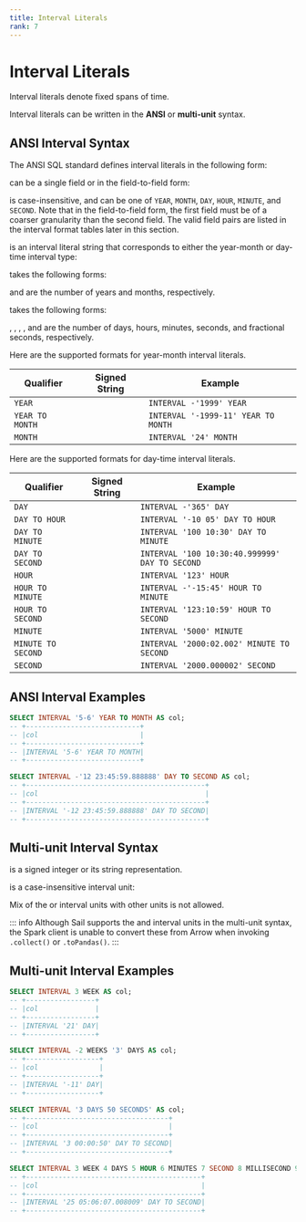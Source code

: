 ```yaml
---
title: Interval Literals
rank: 7
---
```


# Interval Literals

Interval literals denote fixed spans of time.

Interval literals can be written in the **ANSI** or **multi-unit** syntax.

## ANSI Interval Syntax

The ANSI SQL standard defines interval literals in the following form:

<SyntaxBlock>
  <SyntaxText
    raw="'INTERVAL '['+'|'-']<interval-string>' '<interval-qualifier>"
  />
</SyntaxBlock>

<code><SyntaxText raw="<interval-qualifier>" /></code> can be a single field
or in the field-to-field form:

<SyntaxBlock>
  <SyntaxText raw="<field>" />
  <SyntaxText raw="<field>' TO '<field>" />
</SyntaxBlock>

<code><SyntaxText raw="<field>" /></code> is case-insensitive, and can be one
of `YEAR`, `MONTH`, `DAY`, `HOUR`, `MINUTE`, and `SECOND`. Note that in the
field-to-field form, the first field must be of a coarser granularity than the
second field. The valid field pairs are listed in the interval format tables
later in this section.

<code><SyntaxText raw="<interval-string>" /></code> is an interval literal
string that corresponds to either the year-month or day-time interval type:

<SyntaxBlock>
  <SyntaxText
    raw="''''['+'|'-'](<year-month-literal>|<day-time-literal>)''''"
  />
</SyntaxBlock>

<code><SyntaxText raw="<year-month-literal>" /></code> takes the following
forms:

<SyntaxBlock>
  <SyntaxText raw="<y>['-'<m>]" />
  <SyntaxText raw="<m>" />
</SyntaxBlock>

<code><SyntaxText raw="<y>" /></code> and
<code><SyntaxText raw="<m>" /></code> are the number of years and months,
respectively.

<code><SyntaxText raw="<day-time-literal>" /></code> takes the following
forms:

<SyntaxBlock>
  <SyntaxText raw="<d>[' '<H>[':'<M>[':'<S>['.'<f>]]]]" />
  <SyntaxText raw="<H>[':'<M>[':'<S>['.'<f>]]]" />
  <SyntaxText raw="<M>[':'<S>['.'<f>]]" />
  <SyntaxText raw="<S>['.'<f>]" />
</SyntaxBlock>

<code><SyntaxText raw="<d>" /></code>, <code><SyntaxText raw="<H>" /></code>,
<code><SyntaxText raw="<M>" /></code>, <code><SyntaxText raw="<S>" /></code>,
and <code><SyntaxText raw="<f>" /></code> are the number of days, hours,
minutes, seconds, and fractional seconds, respectively.

Here are the supported formats for year-month interval literals.

<table tabindex="0">
  <thead>
    <tr>
      <th>Qualifier</th>
      <th>Signed String</th>
      <th>Example</th>
    </tr>
  </thead>
  <tbody>
    <tr>
      <td><code>YEAR</code></td>
      <td>
        <code><SyntaxText raw="['+'|'-']''''['+'|'-']<y>''''" /></code>
      </td>
      <td><code>INTERVAL -'1999' YEAR</code></td>
    </tr>
    <tr>
      <td><code>YEAR TO MONTH</code></td>
      <td>
        <code><SyntaxText raw="['+'|'-']''''['+'|'-']<y>'-'<m>''''" /></code>
      </td>
      <td><code>INTERVAL '-1999-11' YEAR TO MONTH</code></td>
    </tr>
    <tr>
      <td><code>MONTH</code></td>
      <td>
        <code><SyntaxText raw="['+'|'-']''''['+'|'-']<m>''''" /></code>
      </td>
      <td><code>INTERVAL '24' MONTH</code></td>
    </tr>
  </tbody>
</table>

Here are the supported formats for day-time interval literals.

<table tabindex="0">
  <thead>
    <tr>
      <th>Qualifier</th>
      <th>Signed String</th>
      <th>Example</th>
    </tr>
  </thead>
  <tbody>
    <tr>
      <td><code>DAY</code></td>
      <td>
        <code><SyntaxText raw="['+'|'-']''''['+'|'-']<d>''''" /></code>
      </td>
      <td><code>INTERVAL -'365' DAY</code></td>
    </tr>
    <tr>
      <td><code>DAY TO HOUR</code></td>
      <td>
        <code><SyntaxText raw="['+'|'-']''''['+'|'-']<d>' '<H>''''" /></code>
      </td>
      <td><code>INTERVAL '-10 05' DAY TO HOUR</code></td>
    </tr>
    <tr>
      <td><code>DAY TO MINUTE</code></td>
      <td>
        <code
          ><SyntaxText raw="['+'|'-']''''['+'|'-']<d>' '<H>':'<M>''''"
        /></code>
      </td>
      <td><code>INTERVAL '100 10:30' DAY TO MINUTE</code></td>
    </tr>
    <tr>
      <td><code>DAY TO SECOND</code></td>
      <td>
        <code
          ><SyntaxText
            raw="['+'|'-']''''['+'|'-']<d>' '<H>':'<M>':'<S>['.'<f>]''''"
        /></code>
      </td>
      <td><code>INTERVAL '100 10:30:40.999999' DAY TO SECOND</code></td>
    </tr>
    <tr>
      <td><code>HOUR</code></td>
      <td>
        <code><SyntaxText raw="['+'|'-']''''['+'|'-']<H>''''" /></code>
      </td>
      <td><code>INTERVAL '123' HOUR</code></td>
    </tr>
    <tr>
      <td><code>HOUR TO MINUTE</code></td>
      <td>
        <code><SyntaxText raw="['+'|'-']''''['+'|'-']<H>':'<M>''''" /></code>
      </td>
      <td><code>INTERVAL -'-15:45' HOUR TO MINUTE</code></td>
    </tr>
    <tr>
      <td><code>HOUR TO SECOND</code></td>
      <td>
        <code
          ><SyntaxText
            raw="['+'|'-']''''['+'|'-']<H>':'<M>':'<S>['.'<f>]''''"
        /></code>
      </td>
      <td><code>INTERVAL '123:10:59' HOUR TO SECOND</code></td>
    </tr>
    <tr>
      <td><code>MINUTE</code></td>
      <td>
        <code><SyntaxText raw="['+'|'-']''''['+'|'-']<M>''''" /></code>
      </td>
      <td><code>INTERVAL '5000' MINUTE</code></td>
    </tr>
    <tr>
      <td><code>MINUTE TO SECOND</code></td>
      <td>
        <code
          ><SyntaxText raw="['+'|'-']''''['+'|'-']<M>':'<S>['.'<f>]''''"
        /></code>
      </td>
      <td><code>INTERVAL '2000:02.002' MINUTE TO SECOND</code></td>
    </tr>
    <tr>
      <td><code>SECOND</code></td>
      <td>
        <code
          ><SyntaxText raw="['+'|'-']''''['+'|'-']<S>['.'<f>]''''"
        /></code>
      </td>
      <td><code>INTERVAL '2000.000002' SECOND</code></td>
    </tr>
  </tbody>
</table>

## ANSI Interval Examples

```sql
SELECT INTERVAL '5-6' YEAR TO MONTH AS col;
-- +----------------------------+
-- |col                         |
-- +----------------------------+
-- |INTERVAL '5-6' YEAR TO MONTH|
-- +----------------------------+

SELECT INTERVAL -'12 23:45:59.888888' DAY TO SECOND AS col;
-- +--------------------------------------------+
-- |col                                         |
-- +--------------------------------------------+
-- |INTERVAL '-12 23:45:59.888888' DAY TO SECOND|
-- +--------------------------------------------+
```

## Multi-unit Interval Syntax

<SyntaxBlock>
  <SyntaxText
    raw="'INTERVAL '<interval-value>' '<interval-unit>(' '<interval-value>' '<interval-unit>)*"
  />
  <SyntaxText
    raw="'INTERVAL '''<interval-value>' '<interval-unit>(' '<interval-value>' '<interval-unit>)*''''"
  />
</SyntaxBlock>

<code><SyntaxText raw="<interval-value>" /></code> is a signed integer or its
string representation.

<SyntaxBlock>
  <SyntaxText raw="['+'|'-']<number>" />
  <SyntaxText raw="''''['+'|'-']<number>''''" />
</SyntaxBlock>

<code><SyntaxText raw="<interval-unit>" /></code> is a case-insensitive
interval unit:

<SyntaxBlock>
  <SyntaxText raw="'YEAR'['S']" />
  <SyntaxText raw="'MONTH'['S']" />
  <SyntaxText raw="'WEEK'['S']" />
  <SyntaxText raw="'DAY'['S']" />
  <SyntaxText raw="'HOUR'['S']" />
  <SyntaxText raw="'MINUTE'['S']" />
  <SyntaxText raw="'SECOND'['S']" />
  <SyntaxText raw="'MILLISECOND'['S']" />
  <SyntaxText raw="'MICROSECOND'['S']" />
</SyntaxBlock>

Mix of the <code><SyntaxText raw="'YEAR'['S']" /></code> or <code><SyntaxText raw="'MONTH'['S']" /></code> interval units with other units is not allowed.

::: info
Although Sail supports the <code><SyntaxText raw="'YEAR'['S']" /></code> and <code><SyntaxText raw="'MONTH'['S']" /></code> interval units in the multi-unit syntax, the Spark client is unable to convert these from Arrow when invoking `.collect()` or `.toPandas()`.
:::

## Multi-unit Interval Examples

```sql
SELECT INTERVAL 3 WEEK AS col;
-- +-----------------+
-- |col              |
-- +-----------------+
-- |INTERVAL '21' DAY|
-- +-----------------+

SELECT INTERVAL -2 WEEKS '3' DAYS AS col;
-- +------------------+
-- |col               |
-- +------------------+
-- |INTERVAL '-11' DAY|
-- +------------------+

SELECT INTERVAL '3 DAYS 50 SECONDS' AS col;
-- +-----------------------------------+
-- |col                                |
-- +-----------------------------------+
-- |INTERVAL '3 00:00:50' DAY TO SECOND|
-- +-----------------------------------+

SELECT INTERVAL 3 WEEK 4 DAYS 5 HOUR 6 MINUTES 7 SECOND 8 MILLISECOND 9 MICROSECONDS AS col;
-- +-------------------------------------------+
-- |col                                        |
-- +-------------------------------------------+
-- |INTERVAL '25 05:06:07.008009' DAY TO SECOND|
-- +-------------------------------------------+
```

<script setup>
import SyntaxBlock from "@theme/components/SyntaxBlock.vue";
import SyntaxText from "@theme/components/SyntaxText.vue";
</script>
